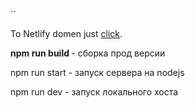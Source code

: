 `` <p>To Netlify domen just <a href="https://angry-agnesi-d0e795.netlify.app">click</a>.</p>
    <p> <strong> npm run build </strong> - сборка прод версии </p>
    <p> npm run start - запуск сервера на nodejs </p> 
    <p> npm run dev - запуск локального хоста <p>  